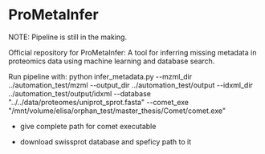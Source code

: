 # ProMetaInfer

NOTE: Pipeline is still in the making.

Official repository for ProMetaInfer: A tool for inferring missing metadata in proteomics data using machine learning and database search.


Run pipeline with: 
python infer_metadata.py --mzml_dir ../automation_test/mzml --output_dir ../automation_test/output --idxml_dir ../automation_test/output/idxml --database "../../data/proteomes/uniprot_sprot.fasta" --comet_exe "/mnt/volume/elisa/orphan_test/master_thesis/Comet/comet.exe"



- give complete path for comet executable

- download swissprot database and speficy path to it